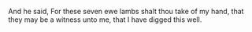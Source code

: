 And he said, For these seven ewe lambs shalt thou take of my hand, that they may be a witness unto me, that I have digged this well.
